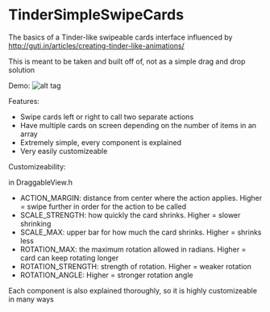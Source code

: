 TinderSimpleSwipeCards
======================

The basics of a Tinder-like swipeable cards interface influenced by http://guti.in/articles/creating-tinder-like-animations/

This is meant to be taken and built off of, not as a simple drag and drop solution

Demo:
![alt tag](http://i.imgur.com/NwsgUcr.gif)

Features:
* Swipe cards left or right to call two separate actions
* Have multiple cards on screen depending on the number of items in an array
* Extremely simple, every component is explained
* Very easily customizeable


Customizeability:

in DraggableView.h

* ACTION_MARGIN: distance from center where the action applies. Higher = swipe further in order for the action to be called
* SCALE_STRENGTH: how quickly the card shrinks. Higher = slower shrinking
* SCALE_MAX: upper bar for how much the card shrinks. Higher = shrinks less
* ROTATION_MAX: the maximum rotation allowed in radians.  Higher = card can keep rotating longer
* ROTATION_STRENGTH: strength of rotation. Higher = weaker rotation
* ROTATION_ANGLE: Higher = stronger rotation angle

Each component is also explained thoroughly, so it is highly customizeable in many ways
